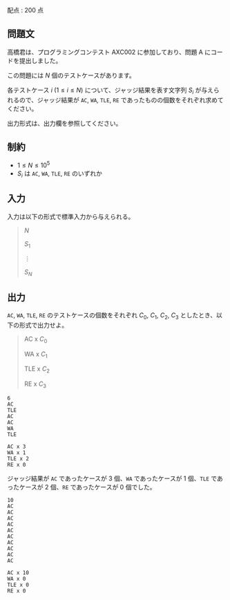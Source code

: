 配点 : $200$ 点

## 問題文

高橋君は、プログラミングコンテスト AXC002 に参加しており、問題 A にコードを提出しました。

この問題には $N$ 個のテストケースがあります。

各テストケース $i$ ($1\leq i \leq N$) について、ジャッジ結果を表す文字列 $S_i$ が与えられるので、ジャッジ結果が `AC`, `WA`, `TLE`, `RE` であったものの個数をそれぞれ求めてください。

出力形式は、出力欄を参照してください。

## 制約

- $1 \leq N \leq 10^5$
- $S_i$ は `AC`, `WA`, `TLE`, `RE` のいずれか

## 入力

入力は以下の形式で標準入力から与えられる。

> $N$
> 
> $S_1$
> 
> $\vdots$
> 
> $S_N$

## 出力

`AC`, `WA`, `TLE`, `RE` のテストケースの個数をそれぞれ $C_0$, $C_1$, $C_2$, $C_3$ としたとき、以下の形式で出力せよ。

> AC x $C_0$
> 
> WA x $C_1$
> 
> TLE x $C_2$
> 
> RE x $C_3$

```input1
6
AC
TLE
AC
AC
WA
TLE
```

```output1
AC x 3
WA x 1
TLE x 2
RE x 0
```

ジャッジ結果が `AC` であったケースが $3$ 個、`WA` であったケースが $1$ 個、`TLE` であったケースが $2$ 個、`RE` であったケースが $0$ 個でした。

```input2
10
AC
AC
AC
AC
AC
AC
AC
AC
AC
AC
```

```output2
AC x 10
WA x 0
TLE x 0
RE x 0
```